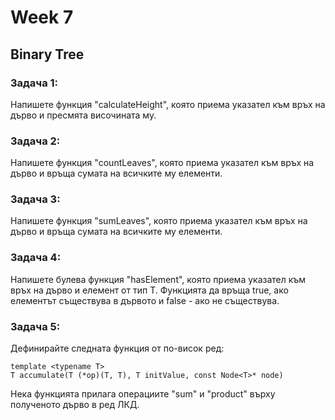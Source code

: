 # Week 7

## Binary Tree

### Задача 1:
Напишете функция "calculateHeight", която приема указател към връх на дърво и пресмята височината му.

### Задача 2:
Напишете функция "countLeaves", която приема указател към връх на дърво и връща сумата на всичките му елементи.
 
### Задача 3:
Напишете функция "sumLeaves", която приема указател към връх на дърво и връща сумата на всичките му елементи.

### Задача 4:
Напишете булева функция "hasElement", която приема указател към връх на дърво и елемент от тип Т. Функцията да връща true, ако елементът съществува в дървото и false - ако не съществува.

### Задача 5:
Дефинирайте следната функция от по-висок ред:

```
template <typename T>
T accumulate(T (*op)(T, T), T initValue, const Node<T>* node)
```
 Нека функцията прилага операциите "sum" и "product" върху полученото дърво в ред ЛКД.



